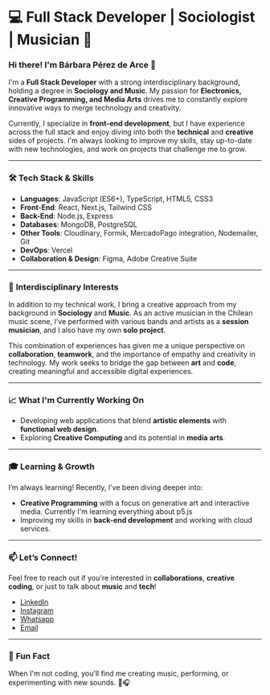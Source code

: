 # 💻 **Full Stack Developer | Sociologist | Musician** 🎵

### Hi there! I'm Bárbara Pérez de Arce 👋

I'm a **Full Stack Developer** with a strong interdisciplinary background, holding a degree in **Sociology and Music**. My passion for **Electronics, Creative Programming, and Media Arts** drives me to constantly explore innovative ways to merge technology and creativity.

Currently, I specialize in **front-end development**, but I have experience across the full stack and enjoy diving into both the **technical** and **creative** sides of projects. I'm always looking to improve my skills, stay up-to-date with new technologies, and work on projects that challenge me to grow.

---

### 🛠 **Tech Stack & Skills**

- **Languages**: JavaScript (ES6+), TypeScript, HTML5, CSS3
- **Front-End**: React, Next.js, Tailwind CSS
- **Back-End**: Node.js, Express
- **Databases**: MongoDB, PostgreSQL
- **Other Tools**: Cloudinary, Formik, MercadoPago integration, Nodemailer, Git
- **DevOps**: Vercel
- **Collaboration & Design**: Figma, Adobe Creative Suite

---

### 🎨 **Interdisciplinary Interests**

In addition to my technical work, I bring a creative approach from my background in **Sociology** and **Music**. As an active musician in the Chilean music scene, I’ve performed with various bands and artists as a **session musician**, and I also have my own **solo project**.

This combination of experiences has given me a unique perspective on **collaboration**, **teamwork**, and the importance of empathy and creativity in technology. My work seeks to bridge the gap between **art** and **code**, creating meaningful and accessible digital experiences.

---

### 📈 **What I'm Currently Working On**

- Developing web applications that blend **artistic elements** with **functional web design**.
- Exploring **Creative Computing** and its potential in **media arts**.

---

### 🎓 **Learning & Growth**

I’m always learning! Recently, I’ve been diving deeper into:

- **Creative Programming** with a focus on generative art and interactive media. Currently I'm learning everything about p5.js
- Improving my skills in **back-end development** and working with cloud services.

---

### 📫 **Let’s Connect!**

Feel free to reach out if you're interested in **collaborations**, **creative coding**, or just to talk about **music** and **tech**!
- [LinkedIn](https://www.linkedin.com/in/barbarapda/)
- [Instagram](https://www.instagram.com/barbarapda)
- [Whatsapp](https://wa.me/56981272793)
- [Email](mailto:barbara.perezdearce@gmail.com)

---

### 🎵 **Fun Fact**

When I'm not coding, you'll find me creating music, performing, or experimenting with new sounds. 🎸🎧
